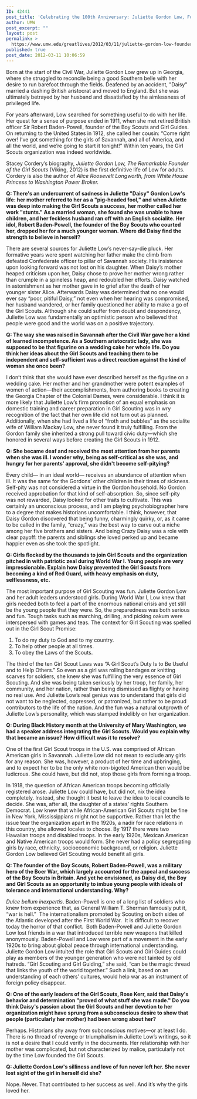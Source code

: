 ```yaml
---
ID: 42441
post_title: 'Celebrating the 100th Anniversary: Juliette Gordon Low, Founder of the Girl Scouts, Thursday, March 15'
author: UMW
post_excerpt: ""
layout: post
permalink: >
  https://www.umw.edu/greatlives/2012/03/11/juliette-gordon-low-founder-of-the-girl-scouts-thursday-march-15/
published: true
post_date: 2012-03-11 10:06:59
---
```

Born at the start of the Civil War, Juliette Gordon Low grew up in Georgia, where she struggled to reconcile being a good Southern belle with her desire to run barefoot through the fields. Deafened by an accident, "Daisy" married a dashing British aristocrat and moved to England. But she was ultimately betrayed by her husband and dissatisfied by the aimlessness of privileged life.

For years afterward, Low searched for something useful to do with her life. Her quest for a sense of purpose ended in 1911, when she met retired British officer Sir Robert Baden-Powell, founder of the Boy Scouts and Girl Guides. On returning to the United States in 1912, she called her cousin: “Come right over! I’ve got something for the girls of Savannah, and all of America, and all the world, and we’re going to start it tonight!” Within ten years, the Girl Scouts organization was indeed worldwide.

Stacey Cordery’s biography, <em>Juliette Gordon Low, The Remarkable Founder of the Girl Scouts</em> (Viking, 2012) is the first definitive life of Low for adults. Cordery is also the author of <em>Alice Roosevelt Longworth, from White House Princess to Washington Power Broker.</em>

<strong>Q: There's an undercurrent of sadness in Juliette "Daisy" Gordon Low's life: her mother referred to her as a "pig-headed fool," and when Juliette was deep into making the Girl Scouts a success, her mother called her work "stunts." As a married woman, she found she was unable to have children, and her feckless husband ran off with an English socialite. Her idol, Robert Baden-Powell, the founder of the Boy Scouts who courted her, dropped her for a much younger woman. Where did Daisy find the strength to believe in herself?</strong>

There are several sources for Juliette Low’s never-say-die pluck. Her formative years were spent watching her father make the climb from defeated Confederate officer to pillar of Savannah society. His insistence upon looking forward was not lost on his daughter. When Daisy’s mother heaped criticism upon her, Daisy chose to prove her mother wrong rather than crumple in a spineless heap, and redoubled her efforts. Daisy watched in astonishment as her mother gave in to grief after the death of her younger sister Alice. Afterwards Daisy was determined that no one would ever say “poor, pitiful Daisy,” not even when her hearing was compromised, her husband wandered, or her family questioned her ability to make a go of the Girl Scouts. Although she could suffer from doubt and despondency, Juliette Low was fundamentally an optimistic person who believed that people were good and the world was on a positive trajectory.

<strong>Q: The way she was raised in Savannah after the Civil War gave her a kind of learned incompetence. As a Southern aristocratic lady, she was supposed to be that figurine on a wedding cake her whole life. Do you think her ideas about the Girl Scouts and teaching them to be independent and self-sufficient was a direct reaction against the kind of woman she once been?</strong>

I don’t think that she would have ever described herself as the figurine on a wedding cake. Her mother and her grandmother were potent examples of women of action—their accomplishments, from authoring books to creating the Georgia Chapter of the Colonial Dames, were considerable. I think it is more likely that Juliette Low’s firm promotion of an equal emphasis on domestic training and career preparation in Girl Scouting was in wry recognition of the fact that her own life did not turn out as planned. Additionally, when she had lived a life of “froth and bubbles” as the socialite wife of William Mackay Low, she never found it truly fulfilling. From the Gordon family she inherited a strong pull toward civic duty—which she honored in several ways before creating the Girl Scouts in 1912.

<strong>Q: She became deaf and received the most attention from her parents when she was ill. I wonder why, being as self-critical as she was, and hungry for her parents’ approval, she didn't become self-pitying?</strong>

Every child— in an ideal world— receives an abundance of attention when ill. It was the same for the Gordons’ other children in their times of sickness. Self-pity was not considered a virtue in the Gordon household. No Gordon received approbation for that kind of self-absorption. So, since self-pity was not rewarded, Daisy looked for other traits to cultivate. This was certainly an unconscious process, and I am playing psychobiographer here to a degree that makes historians uncomfortable. I think, however, that Daisy Gordon discovered that being funny, charmingly quirky, or, as it came to be called in the family, “crazy,” was the best way to carve out a niche among her five brothers and sisters. And being Crazy Daisy was a role with clear payoff: the parents and siblings she loved perked up and became happier even as she took the spotlight.

<strong>Q: Girls flocked by the thousands to join Girl Scouts and the organization pitched in with patriotic zeal during World War I. Young people are very impressionable. Explain how Daisy prevented the Girl Scouts from becoming a kind of Red Guard, with heavy emphasis on duty, selflessness, etc.</strong>

The most important purpose of Girl Scouting was fun. Juliette Gordon Low and her adult leaders understood girls. During World War I, Low knew that girls needed both to feel a part of the enormous national crisis and yet still be the young people that they were. So, the preparedness was both serious and fun. Tough tasks such as marching, drilling, and picking oakum were interspersed with games and teas. The context for Girl Scouting was spelled out in the Girl Scout Promise:

1. To do my duty to God and to my country.
2. To help other people at all times.
3. To obey the Laws of the Scouts.

The third of the ten Girl Scout Laws was “A Girl Scout’s Duty Is to Be Useful and to Help Others.” So even as a girl was rolling bandages or knitting scarves for soldiers, she knew she was fulfilling the very essence of Girl Scouting. And she was being taken seriously by her troop, her family, her community, and her nation, rather than being dismissed as flighty or having no real use. And Juliette Low’s real genius was to understand that girls did not want to be neglected, oppressed, or patronized, but rather to be proud contributors to the life of the nation. And the fun was a natural outgrowth of Juliette Low’s personality, which was stamped indelibly on her organization.

<strong>Q: During Black History month at the University of Mary Washington, we had a speaker address integrating the Girl Scouts. Would you explain why that became an issue? How difficult was it to resolve?</strong>

One of the first Girl Scout troops in the U.S. was comprised of African American girls in Savannah. Juliette Low did not mean to exclude any girls for any reason. She was, however, a product of her time and upbringing, and to expect her to be the only white non-bigoted American then would be ludicrous. She could have, but did not, stop those girls from forming a troop.

In 1918, the question of African American troops becoming officially registered arose. Juliette Low could have, but did not, nix the idea completely. Instead, she thought it best to leave the idea to local councils to decide. She was, after all, the daughter of a states’ rights Southern Democrat. Low knew that while African-American Girl Scouts might be fine in New York, Mississippians might not be supportive. Rather than let the issue tear the organization apart in the 1920s, a nadir for race relations in this country, she allowed locales to choose. By 1917 there were two Hawaiian troops and disabled troops. In the early 1920s, Mexican American and Native American troops would form. She never had a policy segregating girls by race, ethnicity, socioeconomic background, or religion. Juliette Gordon Low believed Girl Scouting would benefit all girls.

<strong>Q: The founder of the Boy Scouts, Robert Baden-Powell, was a military hero of the Boer War, which largely accounted for the appeal and success of the Boy Scouts in Britain. And yet he envisioned, as Daisy did, the Boy and Girl Scouts as an opportunity to imbue young people with ideals of tolerance and international understanding. Why?</strong>

<em>Dulce bellum inexpertis</em>. Baden-Powell is one of a long list of soldiers who knew from experience that, as General William T. Sherman famously put it, “war is hell.”  The internationalism promoted by Scouting on both sides of the Atlantic developed after the First World War.  It is difficult to recover today the horror of that conflict.  Both Baden-Powell and Juliette Gordon Low lost friends in a war that introduced terrible new weapons that killed anonymously. Baden-Powell and Low were part of a movement in the early 1920s to bring about global peace through international understanding. Juliette Gordon Low intuited the role that Girl Scouts and Girl Guides could play as members of the younger generation who were not tainted by old hatreds. “Girl Scouting and Girl Guiding,” she said, “can be the magic thread that links the youth of the world together.” Such a link, based on an understanding of each others’ cultures, would help war as an instrument of foreign policy disappear.

<strong>Q: One of the early leaders of the Girl Scouts, Rose Kerr, said that Daisy's behavior and determination "proved of what stuff she was made." Do you think Daisy's passion about the Girl Scouts and her devotion to her organization might have sprung from a subconscious desire to show that people (particularly her mother) had been wrong about her?</strong>

Perhaps. Historians shy away from subconscious motives—or at least I do. There is no thread of revenge or triumphalism in Juliette Low’s writings, so it is not a desire that I could verify in the documents. Her relationship with her mother was complicated, but not characterized by malice, particularly not by the time Low founded the Girl Scouts.

<strong>Q: Juliette Gordon Low's silliness and love of fun never left her. She never lost sight of the girl in herself did she?</strong>

Nope. Never. That contributed to her success as well. And it’s why the girls loved her.